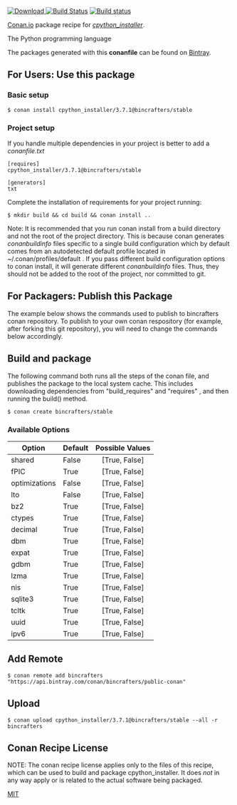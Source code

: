 [![Download](https://api.bintray.com/packages/bincrafters/public-conan/cpython_installer%3Abincrafters/images/download.svg) ](https://bintray.com/bincrafters/public-conan/cpython_installer%3Abincrafters/_latestVersion)
[![Build Status](https://travis-ci.org/bincrafters/conan-cpython_installer.svg?branch=stable%2F3.7.1)](https://travis-ci.org/bincrafters/conan-cpython_installer)
[![Build status](https://ci.appveyor.com/api/projects/status/github/bincrafters/conan-cpython_installer?branch=stable%2F3.7.1&svg=true)](https://ci.appveyor.com/project/bincrafters/conan-cpython_installer)

[Conan.io](https://conan.io) package recipe for [*cpython_installer*](https://www.python.org).

The Python programming language

The packages generated with this **conanfile** can be found on [Bintray](https://bintray.com/bincrafters/public-conan/cpython_installer%3Abincrafters).

## For Users: Use this package

### Basic setup

    $ conan install cpython_installer/3.7.1@bincrafters/stable

### Project setup

If you handle multiple dependencies in your project is better to add a *conanfile.txt*

    [requires]
    cpython_installer/3.7.1@bincrafters/stable

    [generators]
    txt

Complete the installation of requirements for your project running:

    $ mkdir build && cd build && conan install ..

Note: It is recommended that you run conan install from a build directory and not the root of the project directory.  This is because conan generates *conanbuildinfo* files specific to a single build configuration which by default comes from an autodetected default profile located in ~/.conan/profiles/default .  If you pass different build configuration options to conan install, it will generate different *conanbuildinfo* files.  Thus, they should not be added to the root of the project, nor committed to git.

## For Packagers: Publish this Package

The example below shows the commands used to publish to bincrafters conan repository. To publish to your own conan respository (for example, after forking this git repository), you will need to change the commands below accordingly.

## Build and package

The following command both runs all the steps of the conan file, and publishes the package to the local system cache.  This includes downloading dependencies from "build_requires" and "requires" , and then running the build() method.

    $ conan create bincrafters/stable


### Available Options
| Option        | Default | Possible Values  |
| ------------- |:----------------- |:------------:|
| shared      | False |  [True, False] |
| fPIC      | True |  [True, False] |
| optimizations      | False |  [True, False] |
| lto      | False |  [True, False] |
| bz2      | True |  [True, False] |
| ctypes      | True |  [True, False] |
| decimal      | True |  [True, False] |
| dbm      | True |  [True, False] |
| expat      | True |  [True, False] |
| gdbm      | True |  [True, False] |
| lzma      | True |  [True, False] |
| nis      | True |  [True, False] |
| sqlite3      | True |  [True, False] |
| tcltk      | True |  [True, False] |
| uuid      | True |  [True, False] |
| ipv6      | True |  [True, False] |

## Add Remote

    $ conan remote add bincrafters "https://api.bintray.com/conan/bincrafters/public-conan"

## Upload

    $ conan upload cpython_installer/3.7.1@bincrafters/stable --all -r bincrafters


## Conan Recipe License

NOTE: The conan recipe license applies only to the files of this recipe, which can be used to build and package cpython_installer.
It does *not* in any way apply or is related to the actual software being packaged.

[MIT](https://github.com/bincrafters/conan-cpython_installer.git/blob/master/LICENSE)
